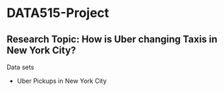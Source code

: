# DATA515-Project

Research Topic: How is Uber changing Taxis in New York City?
----------
Data sets
* Uber Pickups in New York City 
